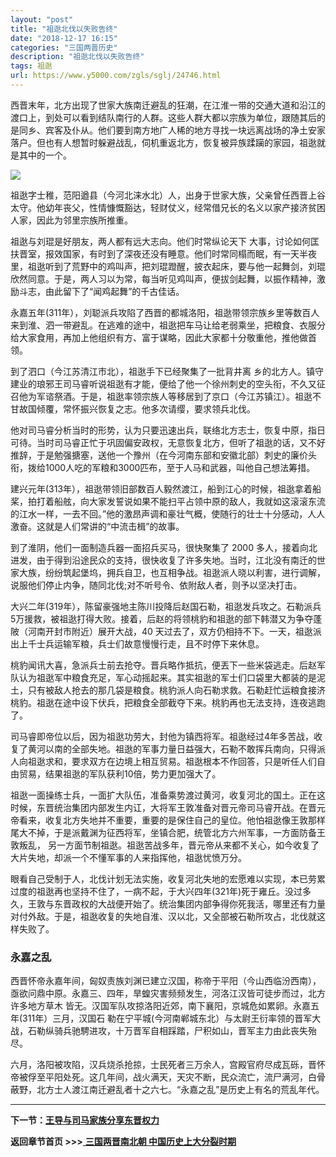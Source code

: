 ```yaml
---
layout: "post"
title: "祖逖北伐以失败告终"
date: "2018-12-17 16:15"
categories: "三国两晋历史"
description: "祖逖北伐以失败告终"
tags: 祖逖
url: https://www.y5000.com/zgls/sglj/24746.html
---
```






西晋末年，北方出现了世家大族南迁避乱的狂潮，在江淮一带的交通大道和沿江的渡口上，到处可以看到结队南行的人群。这些人群大都以宗族为单位，跟随其后的是同乡、宾客及仆从。他们要到南方地广人稀的地方寻找一块远离战场的净土安家落户。但也有人想暂时躲避战乱，伺机重返北方，恢复被异族蹂躏的家园，祖逖就是其中的一个。

![](https://img.y5000.com/uploads/allimg/170808/8-1FPQ00123948.jpg)

祖逖字士稚，范阳遒县（今河北涞水北）人，出身于世家大族，父亲曾任西晋上谷太守。他幼年丧父，性情慷慨豁达，轻财仗义，经常借兄长的名义以家产接济贫困人家，因此为邻里宗族所推重。

祖逖与刘琨是好朋友，两人都有远大志向。他们时常纵论天下
大事，讨论如何匡扶晋室，报效国家，有时到了深夜还没有睡意。他们时常同榻而眠，有一天半夜里，祖逖听到了荒野中的鸡叫声，把刘琨蹬醒，披衣起床，要与他一起舞剑，刘琨欣然同意。于是，两人习以为常，每当听见鸡叫声，便拔剑起舞，以振作精神，激励斗志，由此留下了“闻鸡起舞”的千古佳话。

永嘉五年(311年），刘聪派兵攻陷了西晋的都城洛阳，祖逖带领宗族乡里等数百人来到淮、泗一带避乱。在逃难的途中，祖逖把车马让给老弱乘坐，把粮食、衣服分给大家食用，再加上他组织有方、富于谋略，因此大家都十分敬重他，推他做首领。

到了泗口（今江苏清江市北），祖逖手下已经聚集了一批背井离
乡的北方人。镇守建业的琅邪王司马睿听说祖逖有才能，便给了他一个徐州刺史的空头衔，不久又征召他为军谘祭酒。于是，祖逖率领宗族人等移居到了京口（今江苏镇江）。祖逖不甘故国倾覆，常怀振兴恢复之志。他多次请缨，要求领兵北伐。

他对司马睿分析当时的形势，认为只要迅速出兵，联络北方志士，恢复中原，指日可待。当时司马睿正忙于巩固偏安政权，无意恢复北方，但听了祖逖的话，又不好推辞，于是勉强搪塞，送他一个豫州（在今河南东部和安徽北部）刺史的廉价头衔，拨给1000人吃的军粮和3000匹布，至于人马和武器，叫他自己想法筹措。

建兴元年(313年），祖逖带领旧部数百人毅然渡江，船到江心的时候，祖逖拿着船桨，拍打着船舷，向大家发誓说如果不能扫平占领中原的敌人，我就如这滚滚东流的江水一样，一去不回。”他的激昂声调和豪壮气概，使随行的壮士十分感动，人人激奋。这就是人们常讲的“中流击楫”的故事。

到了淮阴，他们一面制造兵器一面招兵买马，很快聚集了 2000
多人，接着向北进发，由于得到沿途民众的支持，很快收复了许多失地。当时，江北没有南迁的世家大族，纷纷筑起堡坞，拥兵自卫，也互相争战。祖逖派人晓以利害，进行调解，说服他们停止内争，随同北伐;对不听号令、依附敌人者，则予以坚决打击。

大兴二年(319年），陈留豪强地主陈川投降后赵国石勒，祖逖发兵攻之。石勒派兵5万援救，被祖逖打得大败。接着，后赵的将领桃豹和祖逖的部下韩潜又为争夺蓬陂（河南开封市附近）展开大战，40
天过去了，双方仍相持不下。一天，祖逖派出上千士兵运输军粮，兵士们故意慢慢行走，且不时停下来休息。

桃豹闻讯大喜，急派兵士前去抢夺。晋兵略作抵抗，便丟下一些米袋逃走。后赵军队认为祖逖军中粮食充足，军心动摇起来。其实祖逖的军士们口袋里大都装的是泥土，只有被敌人抢去的那几袋是粮食。桃豹派人向石勒求救。石勒赶忙运粮食接济桃豹。祖逖在途中设下伏兵，把粮食全部截夺下来。桃豹再也无法支持，连夜逃跑了。

司马睿即帝位以后，因为祖逖功劳大，封他为镇西将军。祖逖经过4年多苦战，收复了黄河以南的全部失地。祖逖的军事力量日益强大，石勒不敢挥兵南向，只得派人向祖逖求和，要求双方在边境上相互贸易。祖逖根本不作回答，只是听任人们自由贸易，结果祖逖的军队获利10倍，势力更加强大了。

祖逖一面操练士兵，一面扩大队伍，准备乘势渡过黄河，收复河北的国土。正在这时候，东晋统治集团内部发生内讧，大将军王敦准备对晋元帝司马睿开战。在晋元帝看来，收复北方失地并不重要，重要的是保住自己的皇位。他怕祖逖像王敦那样尾大不掉，于是派戴渊为征西将军，坐镇合肥，统管北方六州军事，一方面防备王敦叛乱，
另一方面节制祖逖。祖逖苦战多年，晋元帝从来都不关心，如今收复了大片失地，却派一个不懂军事的人来指挥他，祖逖忧愤万分。

眼看自己受制于人，北伐计划无法实施，收复河北失地的宏愿难以实现，本已劳累过度的祖逖再也坚持不住了，一病不起，于大兴四年(321年)死于雍丘。没过多久，王敦与东晋政权的大战便开始了。统治集团内部争得你死我活，哪里还有力量对付外敌。于是，祖逖收复的失地自淮、汉以北，又全部被石勒所攻占，北伐就这样失败了。

###  永嘉之乱

西晋怀帝永嘉年间，匈奴责族刘渊已建立汉国，称帝于平阳（今山西临汾西南），亟欲问鼎中原。永嘉三、四年，旱蝗灾害频频发生，河洛江汉皆可徒步而过，北方许多地方草木
皆无。汉国军队攻掠洛阳近郊，南下襄阳，京城危如累卵。永嘉五年(311年）三月，汉国石
勒在宁平城(今河南郸城东北）与太尉王衍率领的晋军大战，石勒纵骑兵驰騁进攻，十万晋军自相踩踏，尸积如山，晋军主力由此丧失殆尽。

六月，洛阳被攻陷，汉兵烧杀抢掠，士民死者三万余人，宫殿官府尽成瓦砾，晋怀帝被俘至平阳处死。这几年间，战火满天，天灾不断，民众流亡，流尸满河，白骨蔽野，北方士人渡江南迁避乱者十之六七。“永嘉之乱”是历史上有名的荒乱年代。

* * *

**下一节：[王导与司马家族分享东晋权力](https://www.y5000.com/zgls/sglj/24751.html)**

**返回章节首页 >>>**[ **三国两晋南北朝
中国历史上大分裂时期**](https://www.y5000.com/zgls/sglj/24925.html)
